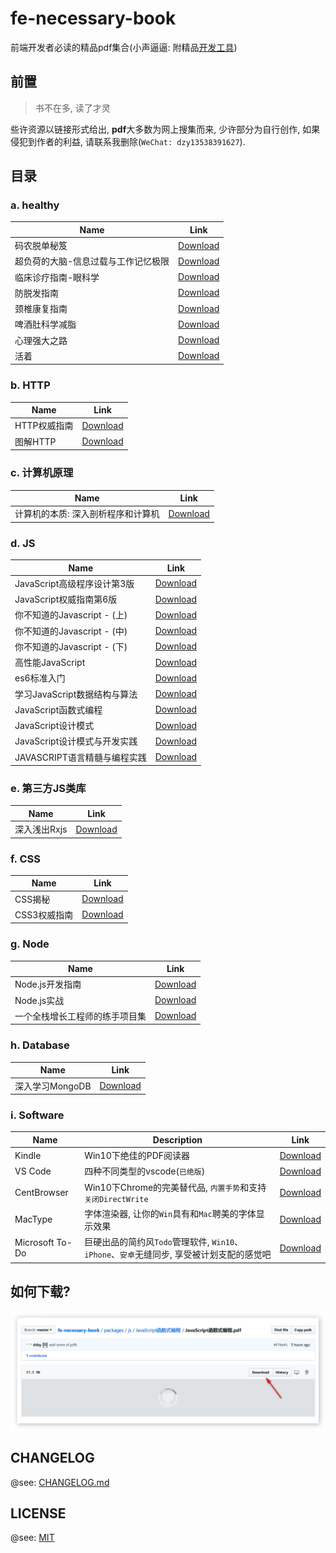 # fe-necessary-book

前端开发者必读的精品pdf集合(小声逼逼: 附精品[开发工具](#i-software))

## 前置

> 书不在多, 读了才灵

些许资源以链接形式给出, **pdf**大多数为网上搜集而来, 少许部分为自行创作, 如果侵犯到作者的利益, 请联系我删除(`WeChat: dzy13538391627`).

## 目录

### a. healthy

| Name                                | Link                                                                 |
| ----------------------------------- | -------------------------------------------------------------------- |
| 码农脱单秘笈                        | [Download](./packages/healthy/脱单秘笈)                              |
| 超负荷的大脑-信息过载与工作记忆极限 | [Download](./packages/healthy/超负荷的大脑-信息过载与工作记忆的极限) |
| 临床诊疗指南-眼科学                 | [Download](./packages/healthy/临床诊疗指南-眼科学)                   |
| 防脱发指南                          | [Download](./packages/healthy/防脱发指南)                            |
| 颈椎康复指南                        | [Download](./packages/healthy/颈椎康复指南)                          |
| 啤酒肚科学减脂                      | [Download](./packages/healthy/啤酒肚科学减脂)                        |
| 心理强大之路                        | [Download](./packages/healthy/心理强大之路)                          |
| 活着                                | [Download](./packages/healthy/活着)                                  |

### b. HTTP

| Name         | Link                                     |
| ------------ | ---------------------------------------- |
| HTTP权威指南 | [Download](./packages/http/HTTP权威指南) |
| 图解HTTP     | [Download](./packages/http/图解HTTP)     |

### c. 计算机原理

| Name                               | Link                                                              |
| ---------------------------------- | ----------------------------------------------------------------- |
| 计算机的本质: 深入剖析程序和计算机 | [Download](./packages/computer/计算机的本质_深入剖析程序和计算机) |

### d. JS

| Name                         | Link                                                   |
| ---------------------------- | ------------------------------------------------------ |
| JavaScript高级程序设计第3版  | [Download](./packages/js/JavaScript高级程序设计第3版)  |
| JavaScript权威指南第6版      | [Download](./packages/js/JavaScript权威指南第6版)      |
| 你不知道的Javascript - (上)  | [Download](./packages/js/你不知道的Javascript系列)     |
| 你不知道的Javascript - (中)  | [Download](./packages/js/你不知道的Javascript系列)     |
| 你不知道的Javascript - (下)  | [Download](./packages/js/你不知道的Javascript系列)     |
| 高性能JavaScript             | [Download](./packages/js/高性能JavaScript)             |
| es6标准入门                  | [Download](./packages/js/es6标准入门)                  |
| 学习JavaScript数据结构与算法 | [Download](./packages/js/学习JavaScript数据结构与算法) |
| JavaScript函数式编程         | [Download](./packages/js/JavaScript函数式编程)         |
| JavaScript设计模式           | [Download](./packages/js/JavaScript设计模式)           |
| JavaScript设计模式与开发实践 | [Download](./packages/js/JavaScript设计模式与开发实践) |
| JAVASCRIPT语言精髓与编程实践 | [Download](./packages/js/JAVASCRIPT语言精髓与编程实践) |

### e. 第三方JS类库

| Name         | Link                                   |
| ------------ | -------------------------------------- |
| 深入浅出Rxjs | [Download](./packages/js/深入浅出Rxjs) |

### f. CSS

| Name         | Link                                    |
| ------------ | --------------------------------------- |
| CSS揭秘      | [Download](./packages/css/CSS揭秘)      |
| CSS3权威指南 | [Download](./packages/css/CSS3权威指南) |

### g. Node

| Name                           | Link                                                       |
| ------------------------------ | ---------------------------------------------------------- |
| Node.js开发指南                | [Download](./packages/node/Node.js开发指南)                |
| Node.js实战                    | [Download](./packages/node/Node.js实战)                    |
| 一个全栈增长工程师的练手项目集 | [Download](./packages/node/一个全栈增长工程师的练手项目集) |

### h. Database

| Name            | Link                                            |
| --------------- | ----------------------------------------------- |
| 深入学习MongoDB | [Download](./packages/database/深入学习MongoDB) |

### i. Software

| Name            | Description                                                                               | Link                                 |
| --------------- | ----------------------------------------------------------------------------------------- | ------------------------------------ |
| Kindle          | Win10下绝佳的PDF阅读器                                                                    | [Download](./software/kindle)        |
| VS Code         | 四种不同类型的vscode(`已绝版`)                                                            | [Download](./software/vscode)        |
| CentBrowser     | Win10下Chrome的完美替代品, `内置手势`和支持`关闭DirectWrite`                              | [Download](./software/centBrowser)   |
| MacType         | 字体渲染器, 让你的`Win`具有和`Mac`聘美的字体显示效果                                      | [Download](./software/macType)       |
| Microsoft To-Do | 巨硬出品的简约风`Todo`管理软件, `Win10`、`iPhone`、`安卓`无缝同步, 享受被计划支配的感觉吧 | [Download](./software/microsoftToDo) |

## 如何下载?

![如何下载](./static/images/how_to_install.png)

## CHANGELOG

@see: [CHANGELOG.md](./CHANGELOG.md)

## LICENSE

@see: [MIT](./LICENSE)